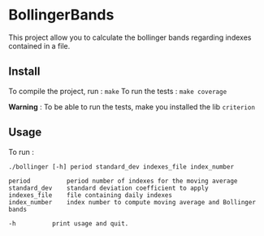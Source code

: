 # BollingerBands

This project allow you to calculate the bollinger bands regarding indexes contained in a file.

## Install

To compile the project, run : `make`
To run the tests : `make coverage`

**Warning** : To be able to run the tests, make you installed the lib `criterion`

## Usage

To run :  

```text
./bollinger [-h] period standard_dev indexes_file index_number

period		    period number of indexes for the moving average
standard_dev	standard deviation coefficient to apply
indexes_file	file containing daily indexes
index_number	index number to compute moving average and Bollinger bands

-h			print usage and quit.
```
